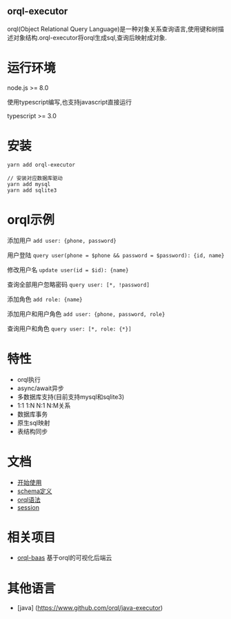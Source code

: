 orql-executor
---

orql(Object Relational Query Language)是一种对象关系查询语言,使用键和树描述对象结构.orql-executor将orql生成sql,查询后映射成对象.

# 运行环境

node.js >= 8.0

使用typescript编写,也支持javascript直接运行

typescript >= 3.0

# 安装

```
yarn add orql-executor

// 安装对应数据库驱动
yarn add mysql
yarn add sqlite3
```

# orql示例

添加用户 `add user: {phone, password}`

用户登陆 `query user(phone = $phone && password = $password): {id, name}`

修改用户名 `update user(id = $id): {name}`

查询全部用户忽略密码 `query user: [*, !password]`

添加角色 `add role: {name}`

添加用户和用户角色 `add user: {phone, password, role}`

查询用户和角色 `query user: [*, role: {*}]`

# 特性

* orql执行
* async/await异步
* 多数据库支持(目前支持mysql和sqlite3)
* 1:1 1:N N:1 N:M关系
* 数据库事务
* 原生sql映射
* 表结构同步

# 文档
* [开始使用](./docs/index.md)
* [schema定义](./docs/schema.md)
* [orql语法](./docs/orql.md)
* [session](./docs/session.md)

# 相关项目
* [orql-baas](https://www.github.com/orql/orql-baas) 基于orql的可视化后端云

# 其他语言
* [java] (https://www.github.com/orql/java-executor)
